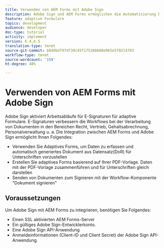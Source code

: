 ```yaml
---
title: Verwenden von AEM Forms mit Adobe Sign
description: Adobe Sign und AEM Forms ermöglichen die Automatisierung komplexer Transaktionen und die Einbeziehung legaler E-Signaturen als Teil einer nahtlosen digitalen Erfahrung.
feature: adaptive Formulare
topics: development
audience: developer
doc-type: tutorial
activity: implement
version: 6.4,6.5
translation-type: tm+mt
source-git-commit: b040bdf97df39c45f175288608e965e5f0214703
workflow-type: tm+mt
source-wordcount: '159'
ht-degree: 40%

---
```


# Verwenden von AEM Forms mit Adobe Sign

Adobe Sign aktiviert Arbeitsabläufe für E-Signaturen für adaptive Formulare. E-Signaturen verbessern die Workflows bei der Verarbeitung von Dokumenten in den Bereichen Recht, Vertrieb, Gehaltsabrechnung, Personalverwaltung u. a.
Die Integration zwischen AEM Forms und Adobe Sign ermöglicht Ihnen Folgendes:

* Verwenden Sie Adaptives Forms, um Daten zu erfassen und automatisch generiertes Dokument aus Datensatz(DoR) für Unterschriften vorzustellen
* Erstellen Sie adaptives Forms basierend auf Ihrer PDF-Vorlage. Daten mit der PDF-Vorlage zusammenführen und für Unterschriften gleich darstellen
* Senden von Dokumenten zum Signieren mit der Workflow-Komponente &quot;Dokument signieren&quot;

## Voraussetzungen

Um Adobe Sign mit AEM Forms zu integrieren, benötigen Sie Folgendes:

* Einen SSL aktivierten AEM Forms-Server
* Ein gültiges Adobe Sign-Entwicklerkonto. 
* Eine Adobe Sign API-Anwendung
* Anmeldeinformationen (Client-ID und Client Secret) der Adobe Sign API-Anwendung.

